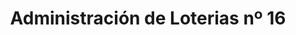 ---
title: "Administración de Loterias nº 16"
url: /cordoba/administracion-de-loterias-no-16/
shop: Lotterie
---